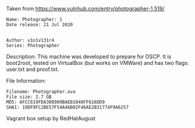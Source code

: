 Taken from https://www.vulnhub.com/entry/photographer-1,519/


    Name: Photographer: 1
    Date release: 21 Jul 2020


    Author: v1n1v131r4
    Series: Photographer


Description:
This machine was developed to prepare for OSCP. It is boot2root, tested on VirtualBox (but works on VMWare) and has two flags: user.txt and proof.txt.

File Information:

    Filename: Photographer.ova
    File size: 2.7 GB
    MD5: AFCC619FDA308989BAEB1040FF616DD9
    SHA1: 19DF9FC2BE57F54A46B02F46AE2B31774F9A6257


Vagrant box setup by RedHatAugust
